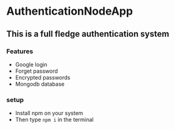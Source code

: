 # AuthenticationNodeApp
## This is a full fledge authentication system 
### Features
- Google login
- Forget password
- Encrypted passwords
- Mongodb database
### setup
- Install npm on your system
- Then type `npm i` in the terminal
